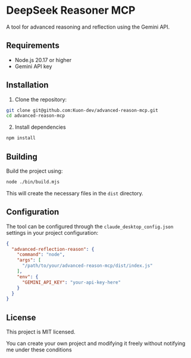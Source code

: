 # DeepSeek Reasoner MCP

A tool for advanced reasoning and reflection using the Gemini API.

## Requirements

- Node.js 20.17 or higher
- Gemini API key

## Installation

1. Clone the repository:
```bash
git clone git@github.com:Kuon-dev/advanced-reason-mcp.git
cd advanced-reason-mcp
```

2. Install dependencies
```bash
npm install
```

## Building

Build the project using:

```bash
node ./bin/build.mjs
```

This will create the necessary files in the `dist` directory.

## Configuration

The tool can be configured through the `claude_desktop_config.json` settings in your project configuration:

```json
{
  "advanced-reflection-reason": {
    "command": "node",
    "args": [
      "/path/to/your/advanced-reason-mcp/dist/index.js"
    ],
    "env": {
      "GEMINI_API_KEY": "your-api-key-here"
    }
  }
}
```

## License

This project is MIT licensed.

You can create your own project and modifying it freely without notifying me under these conditions
